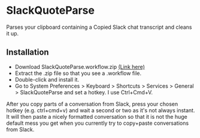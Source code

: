# SlackQuoteParse
Parses your clipboard containing a Copied Slack chat transcript and cleans it up.

## Installation
- Download SlackQuoteParse.workflow.zip [(Link here)](https://github.com/Jonchun/SlackQuoteParse/releases/download/v1.0/SlackQuoteParse.workflow.zip)
- Extract the .zip file so that you see a .workflow file.
- Double-click and install it.
- Go to System Preferences > Keyboard > Shortcuts > Services > General > SlackQuoteParse and set a hotkey. I use Ctrl+Cmd+V.

After you copy parts of a conversation from Slack, press your chosen hotkey (e.g. ctrl+cmd+v) and wait a second or two as it's not always instant. It will then paste a nicely formatted conversation so that it is not the huge default mess you get when you currently try to copy+paste conversations from Slack.
